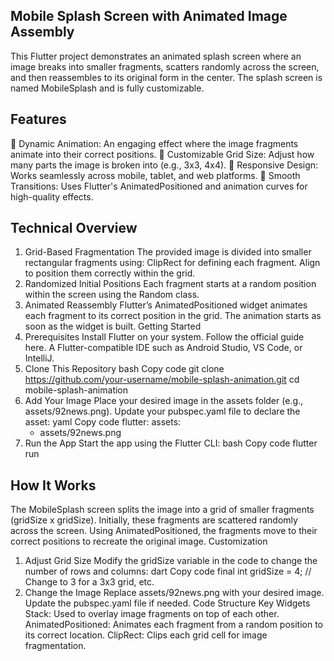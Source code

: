 ## Mobile Splash Screen with Animated Image Assembly
This Flutter project demonstrates an animated splash screen where an image breaks into smaller fragments, scatters randomly across the screen, and then reassembles to its original form in the center. The splash screen is named MobileSplash and is fully customizable.

## Features
🎨 Dynamic Animation: An engaging effect where the image fragments animate into their correct positions.
🔢 Customizable Grid Size: Adjust how many parts the image is broken into (e.g., 3x3, 4x4).
📱 Responsive Design: Works seamlessly across mobile, tablet, and web platforms.
🚀 Smooth Transitions: Uses Flutter's AnimatedPositioned and animation curves for high-quality effects.
## Technical Overview
1. Grid-Based Fragmentation
The provided image is divided into smaller rectangular fragments using:
ClipRect for defining each fragment.
Align to position them correctly within the grid.
2. Randomized Initial Positions
Each fragment starts at a random position within the screen using the Random class.
3. Animated Reassembly
Flutter’s AnimatedPositioned widget animates each fragment to its correct position in the grid.
The animation starts as soon as the widget is built.
Getting Started
1. Prerequisites
Install Flutter on your system. Follow the official guide here.
A Flutter-compatible IDE such as Android Studio, VS Code, or IntelliJ.
2. Clone This Repository
bash
Copy code
git clone https://github.com/your-username/mobile-splash-animation.git
cd mobile-splash-animation
3. Add Your Image
Place your desired image in the assets folder (e.g., assets/92news.png).
Update your pubspec.yaml file to declare the asset:
yaml
Copy code
flutter:
  assets:
    - assets/92news.png
4. Run the App
Start the app using the Flutter CLI:
bash
Copy code
flutter run
## How It Works
The MobileSplash screen splits the image into a grid of smaller fragments (gridSize x gridSize).
Initially, these fragments are scattered randomly across the screen.
Using AnimatedPositioned, the fragments move to their correct positions to recreate the original image.
Customization
1. Adjust Grid Size
Modify the gridSize variable in the code to change the number of rows and columns:
dart
Copy code
final int gridSize = 4; // Change to 3 for a 3x3 grid, etc.
2. Change the Image
Replace assets/92news.png with your desired image.
Update the pubspec.yaml file if needed.
Code Structure
Key Widgets
Stack: Used to overlay image fragments on top of each other.
AnimatedPositioned: Animates each fragment from a random position to its correct location.
ClipRect: Clips each grid cell for image fragmentation.